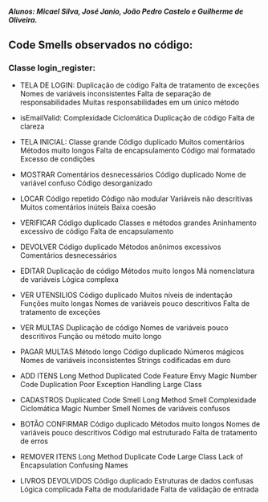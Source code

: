 ##### Alunos: Micael Silva, José Janio, João Pedro Castelo e Guilherme de Oliveira.

## Code Smells observados no código:

### Classe login_register:

  - TELA DE LOGIN:
Duplicação de código
Falta de tratamento de exceções
Nomes de variáveis inconsistentes
Falta de separação de responsabilidades
Muitas responsabilidades em um único método

  - isEmailValid:
Complexidade Ciclomática
Duplicação de código
Falta de clareza

  - TELA INICIAL:
Classe grande
Código duplicado
Muitos comentários
Métodos muito longos
Falta de encapsulamento
Código mal formatado
Excesso de condições

  - MOSTRAR
Comentários desnecessários
Código duplicado
Nome de variável confuso
Código desorganizado

  - LOCAR
Código repetido
Código não modular
Variáveis não descritivas
Muitos comentários inúteis
Baixa coesão

  - VERIFICAR
Código duplicado
Classes e métodos grandes
Aninhamento excessivo de código
Falta de encapsulamento

  - DEVOLVER
Código duplicado
Métodos anônimos excessivos
Comentários desnecessários

  - EDITAR
Duplicação de código
Métodos muito longos
Má nomenclatura de variáveis
Lógica complexa

  - VER UTENSILIOS
Código duplicado
Muitos níveis de indentação
Funções muito longas
Nomes de variáveis pouco descritivos
Falta de tratamento de exceções

  - VER MULTAS
Duplicação de código
Nomes de variáveis pouco descritivos
Função ou método muito longo

  - PAGAR MULTAS
Método longo
Código duplicado
Números mágicos
Nomes de variáveis inconsistentes
Strings codificadas em duro

  - ADD ITENS
Long Method
Duplicated Code
Feature Envy
Magic Number
Code Duplication
Poor Exception Handling
Large Class

  - CADASTROS
Duplicated Code Smell
Long Method Smell
Complexidade Ciclomática
Magic Number Smell
Nomes de variáveis confusos

  - BOTÃO CONFIRMAR
Código duplicado
Métodos muito longos
Nomes de variáveis pouco descritivos
Código mal estruturado
Falta de tratamento de erros

  - REMOVER ITENS
Long Method
Duplicate Code
Large Class
Lack of Encapsulation
Confusing Names

  - LIVROS DEVOLVIDOS
Código duplicado
Estruturas de dados confusas
Lógica complicada
Falta de modularidade
Falta de validação de entrada
